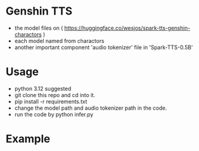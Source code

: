# Genshin TTS
* the model files on ( https://huggingface.co/wesjos/spark-tts-genshin-charactors )
* each model named from charactors
* another important component 'audio tokenizer' file in 'Spark-TTS-0.5B'
# Usage
* python 3.12 suggested
* git clone this repo and cd into it.
* pip install -r requirements.txt
* change the model path and audio tokenizer path in the code.
* run the code by python infer.py
# Example
